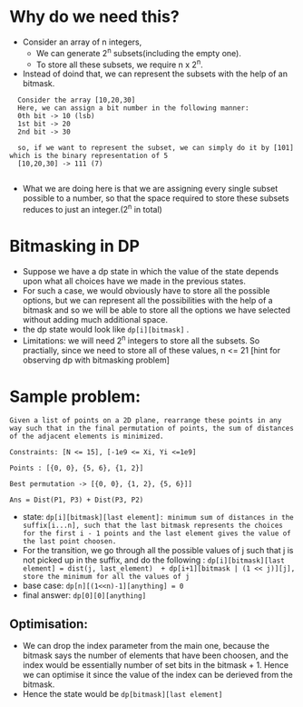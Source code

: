 # Why do we need this?
- Consider an array of n integers,
	- We can generate 2<sup>n</sup> subsets(including the empty one). 
	- To store all these subsets, we require n x 2<sup>n</sup>.
- Instead of doind that, we can represent the subsets with the help of an bitmask. 
```
  Consider the array [10,20,30]
  Here, we can assign a bit number in the following manner: 
  0th bit -> 10 (lsb)
  1st bit -> 20
  2nd bit -> 30

  so, if we want to represent the subset, we can simply do it by [101] which is the binary representation of 5
  [10,20,30] -> 111 (7)
  
```
- What we are doing here is that we are assigning every single subset possible to a number, so that the space required to store these subsets reduces to just an integer.(2<sup>n</sup> in total)

# Bitmasking in DP
- Suppose we have a dp state in which the value of the state depends upon what all choices have we made in the previous states.
- For such a case, we would obviously have to store all the possible options, but we can represent all the possibilities with the help of a bitmask and so we will be able to store all the options we have selected without adding much additional space. 
- the dp state would look like `dp[i][bitmask]` . 
- Limitations: we will need 2<sup>n</sup> integers to store all the subsets. So practially, since we need to store all of these values, n <= 21 [hint for observing dp with bitmasking problem]

# Sample problem: 
```
Given a list of points on a 2D plane, rearrange these points in any way such that in the final permutation of points, the sum of distances of the adjacent elements is minimized.

Constraints: [N <= 15], [-1e9 <= Xi, Yi <=1e9]

Points : [{0, 0}, {5, 6}, {1, 2}]

Best permutation -> [{0, 0}, {1, 2}, {5, 6}]] 

Ans = Dist(P1, P3) + Dist(P3, P2)
```

- state: `dp[i][bitmask][last element]: minimum sum of distances in the suffix[i...n], such that the last bitmask represents the choices for the first i - 1 points and the last element gives the value of the last point choosen.`
- For the transition, we go through all the possible values of j such that j is not picked up in the suffix, and do the following : `dp[i][bitmask][last element] = dist(j, last_element)  + dp[i+1][bitmask | (1 << j)][j], store the minimum for all the values of j`
- base case: `dp[n][(1<<n)-1][anything] = 0`
- final answer: `dp[0][0][anything]`

## Optimisation:
- We can drop the index parameter from the main one, because the bitmask says the number of elements that have been choosen, and the index would be essentially number of set bits in the bitmask + 1. Hence we can optimise it since the value of the index can be derieved from the bitmask. 
- Hence the state would be `dp[bitmask][last element]`